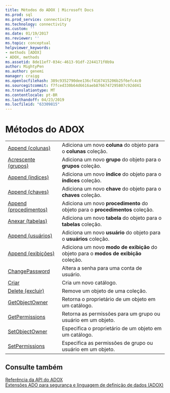 ```yaml
---
title: Métodos do ADOX | Microsoft Docs
ms.prod: sql
ms.prod_service: connectivity
ms.technology: connectivity
ms.custom: ''
ms.date: 01/19/2017
ms.reviewer: ''
ms.topic: conceptual
helpviewer_keywords:
- methods [ADOX]
- ADOX, methods
ms.assetid: 8de11ef7-034c-4613-91df-2244171f0b9a
author: MightyPen
ms.author: genemi
manager: craigg
ms.openlocfilehash: 389c9352790dee136cf4167415206b25f6efc4c0
ms.sourcegitcommit: f7fced330b64d6616aeb8766747295807c92dd41
ms.translationtype: MT
ms.contentlocale: pt-BR
ms.lasthandoff: 04/23/2019
ms.locfileid: "63309815"
---
```

# <a name="adox-methods"></a>Métodos do ADOX

|||  
|-|-|  
|[Append (colunas)](../../../ado/reference/adox-api/append-method-adox-columns.md)|Adiciona um novo **coluna** do objeto para o **colunas** coleção.|  
|[Acrescente (grupos)](../../../ado/reference/adox-api/append-method-adox-groups.md)|Adiciona um novo **grupo** do objeto para o **grupos** coleção.|  
|[Append (índices)](../../../ado/reference/adox-api/append-method-adox-indexes.md)|Adiciona um novo **índice** do objeto para o **índices** coleção.|  
|[Append (chaves)](../../../ado/reference/adox-api/append-method-adox-keys.md)|Adiciona um novo **chave** do objeto para o **chaves** coleção.|  
|[Append (procedimentos)](../../../ado/reference/adox-api/append-method-adox-procedures.md)|Adiciona um novo **procedimento** do objeto para o **procedimentos** coleção.|  
|[Anexar (tabelas)](../../../ado/reference/adox-api/append-method-adox-tables.md)|Adiciona um novo **tabela** do objeto para o **tabelas** coleção.|  
|[Append (usuários)](../../../ado/reference/adox-api/append-method-adox-users.md)|Adiciona um novo **usuário** do objeto para o **usuários** coleção.|  
|[Append (exibições)](../../../ado/reference/adox-api/append-method-adox-views.md)|Adiciona um novo **modo de exibição** do objeto para o **modos de exibição** coleção.|  
|[ChangePassword](../../../ado/reference/adox-api/changepassword-method-adox.md)|Altera a senha para uma conta de usuário.|  
|[Criar](../../../ado/reference/adox-api/create-method-adox.md)|Cria um novo catálogo.|  
|[Delete (excluir)](../../../ado/reference/adox-api/delete-method-adox-collections.md)|Remove um objeto de uma coleção.|  
|[GetObjectOwner](../../../ado/reference/adox-api/getobjectowner-method-adox.md)|Retorna o proprietário de um objeto em um catálogo.|  
|[GetPermissions](../../../ado/reference/adox-api/getpermissions-method-adox.md)|Retorna as permissões para um grupo ou usuário em um objeto.|  
|[SetObjectOwner](../../../ado/reference/adox-api/setobjectowner-method.md)|Especifica o proprietário de um objeto em um catálogo.|  
|[SetPermissions](../../../ado/reference/adox-api/setpermissions-method-adox.md)|Especifica as permissões de grupo ou usuário em um objeto.|  
  
## <a name="see-also"></a>Consulte também  
 [Referência da API do ADOX](../../../ado/reference/adox-api/adox-api-reference.md)   
 [Extensões ADO para segurança e linguagem de definição de dados (ADOX)](../../../ado/guide/extensions/ado-extensions-for-data-definition-language-and-security-adox.md)
